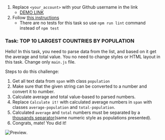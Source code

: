1. Replace `<your_account>` with your Github username in the link
    - [DEMO LINK](https://YevheniiHura.github.io/js_get_data_DOM/)
2. Follow [this instructions](https://mate-academy.github.io/layout_task-guideline/)
    - There are no tests for this task so use `npm run lint` command instead of `npm test` 

### Task: TOP 10 LARGEST COUNTRIES BY POPULATION

Hello! In this task, you need to parse data from the list, and based on it get the average and total value.
You no need to change styles or HTML layout in this task. Change only `main.js` file.

Steps to do this challenge:
1. Get all text data from `span` with class `population`
2. Make sure that the given string can be converted to a number and convert it to number.
3. Calculate average and total value-based to parsed numbers.
4. Replace `Calculate it!` with calculated average numbers in `span` with classes `average-population` and `total-population`.
5. Calculated `average` and `total` numbers must be separated by a [thousands separator](https://chortle.ccsu.edu/java5/Notes/chap24B/ch24B_9.html)(same numeric style as populations presented).
6. Congrats, mate! You did it!

![Preview](./src/images/preview.png).
